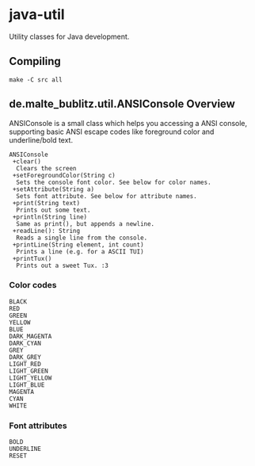 java-util
=========

Utility classes for Java development.

Compiling
---------

    make -C src all

de.malte\_bublitz.util.ANSIConsole Overview
-------------------------------------------

ANSIConsole is a small class which helps you accessing a ANSI console, supporting
basic ANSI escape codes like foreground color and underline/bold text.

    ANSIConsole
     +clear()
      Clears the screen
     +setForegroundColor(String c)
      Sets the console font color. See below for color names.
     +setAttribute(String a)
      Sets font attribute. See below for attribute names.
     +print(String text)
      Prints out some text.
     +println(String line)
      Same as print(), but appends a newline.
     +readLine(): String
      Reads a single line from the console.
     +printLine(String element, int count)
      Prints a line (e.g. for a ASCII TUI)
     +printTux()
      Prints out a sweet Tux. :3

### Color codes

    BLACK
    RED
    GREEN
    YELLOW
    BLUE
    DARK_MAGENTA
    DARK_CYAN
    GREY
    DARK_GREY
    LIGHT_RED
    LIGHT_GREEN
    LIGHT_YELLOW
    LIGHT_BLUE
    MAGENTA
    CYAN
    WHITE

### Font attributes

    BOLD
    UNDERLINE
    RESET

